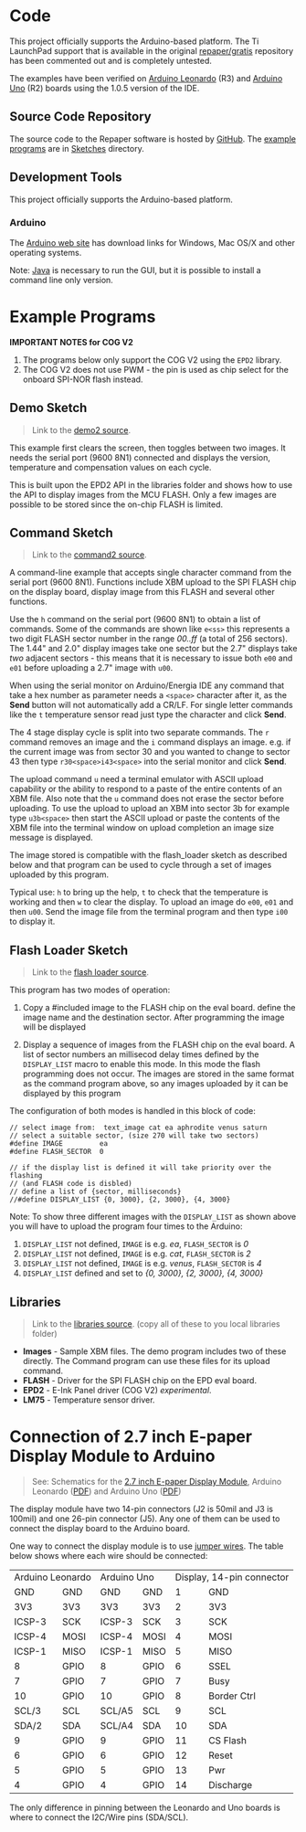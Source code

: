 # Code

This project officially supports the Arduino-based platform. The Ti LaunchPad support that is 
available in the original [repaper/gratis](https://github.com/repaper/gratis) repository 
has been commented out and is completely untested.

The examples have been verified on [Arduino Leonardo](http://arduino.cc/en/Main/ArduinoBoardLeonardo) (R3) and [Arduino Uno](http://arduino.cc/en/Main/ArduinoBoardUno) (R2) boards using
the 1.0.5 version of the IDE.

## Source Code Repository

The source code to the Repaper software is hosted by
[GitHub](https://github.com/embeddedartists/gratis). The [example programs](#example-programs) are in
[Sketches](https://github.com/embeddedartists/gratis/tree/master/Sketches) directory.


## Development Tools

This project officially supports the Arduino-based platform.

### Arduino

The [Arduino web site](http://www.arduino.cc) has download links for
Windows, Mac OS/X and other operating systems.

Note: [Java](http://java.com) is necessary to run the GUI, but it is
possible to install a command line only version.

# Example Programs

**IMPORTANT NOTES for COG V2**

1. The programs below only support the COG V2 using the `EPD2` library.
2. The COG V2 does not use PWM - the pin is used as chip select for the
   onboard SPI-NOR flash instead.


## Demo Sketch

> Link to the [demo2 source](https://github.com/embeddedartists/gratis/tree/master/Sketches/demo2).

This example first clears the screen, then toggles between two images.
It needs the serial port (9600 8N1) connected and displays the version,
temperature and compensation values on each cycle.

This is built upon the EPD2 API in the libraries folder and shows how
to use the API to display images from the MCU FLASH.  Only a few images
are possible to be stored since the on-chip FLASH is limited.


## Command Sketch

> Link to the [command2 source](https://github.com/embeddedartists/gratis/tree/master/Sketches/command2).

A command-line example that accepts single character command from the
serial port (9600 8N1).  Functions include XBM upload to the SPI FLASH
chip on the display board, display image from this FLASH and
several other functions.

Use the `h` command on the serial port (9600 8N1) to obtain a list of
commands.  Some of the commands are shown like `e<ss>` this *<ss>*
represents a two digit FLASH sector number in the range *00..ff* (a
total of 256 sectors).  The 1.44" and 2.0" display images take one sector
but the 2.7" displays take *two* adjacent sectors - this means that 
it is necessary to issue both `e00` and `e01` before uploading a 2.7" image
with `u00`.

When using the serial monitor on Arduino/Energia IDE any command that
take a hex number as parameter needs a `<space>` character after it, as
the **Send** button will not automatically add a CR/LF.  For single
letter commands like the `t` temperature sensor read just type the
character and click **Send**.

The 4 stage display cycle is split into two separate commands. The `r`
command removes an image and the `i` command displays an image.
e.g. if the current image was from sector 30 and you wanted to change
to sector 43 then type `r30<space>i43<space>` into the serial monitor
and click **Send**.

The upload command `u` need a terminal emulator with ASCII upload
capability or the ability to respond to a paste of the entire contents
of an XBM file.  Also note that the `u` command does not erase the
sector before uploading.  To use the upload to upload an XBM into
sector 3b for example type `u3b<space>` then start the ASCII upload or
paste the contents of the XBM file into the terminal window on upload
completion an image size message is displayed.

The image stored is compatible with the flash_loader sketch as
described below and that program can be used to cycle through a set of
images uploaded by this program.

Typical use: `h` to bring up the help, `t` to check that the temperature
is working and then `w` to clear the display. To upload an image do `e00`,
`e01` and then `u00`. Send the image file from the terminal program and then
type `i00` to display it.

## Flash Loader Sketch

> Link to the [flash loader source](https://github.com/embeddedartists/gratis/tree/master/Sketches/flash_loader2).

This program has two modes of operation:

1. Copy a #included image to the FLASH chip on the eval board.  define
   the image name and the destination sector.  After programming the
   image will be displayed

2. Display a sequence of images from the FLASH chip on the eval board.
   A list of sector numbers an millisecod delay times defined by the
   `DISPLAY_LIST` macro to enable this mode.  In this mode the flash
   programming does not occur.  The images are stored in the same
   format as the command program above, so any images uploaded by it
   can be displayed by this program

The configuration of both modes is handled in this block of code:

<pre><code>// select image from:  text_image cat ea aphrodite venus saturn
// select a suitable sector, (size 270 will take two sectors)
#define IMAGE         ea
#define FLASH_SECTOR  0

// if the display list is defined it will take priority over the flashing
// (and FLASH code is disbled)
// define a list of {sector, milliseconds}
//#define DISPLAY_LIST {0, 3000}, {2, 3000}, {4, 3000}
</code></pre>

Note: To show three different images with the `DISPLAY_LIST` as shown 
above you will have to upload the program four times to the Arduino:

1. `DISPLAY_LIST` not defined, `IMAGE` is e.g. *ea*, `FLASH_SECTOR` is *0*
2. `DISPLAY_LIST` not defined, `IMAGE` is e.g. *cat*, `FLASH_SECTOR` is *2*
3. `DISPLAY_LIST` not defined, `IMAGE` is e.g. *venus*, `FLASH_SECTOR` is *4*
4. `DISPLAY_LIST` defined and set to *{0, 3000}, {2, 3000}, {4, 3000}*


## Libraries

> Link to the [libraries source](https://github.com/embeddedartists/gratis/tree/master/Sketches/libraries).
(copy all of these to you local libraries folder)

* **Images** - Sample XBM files.  The demo program includes two of
  these directly.  The Command program can use these files for its
  upload command.
* **FLASH** - Driver for the SPI FLASH chip on the EPD eval board.
* **EPD2** - E-Ink Panel driver (COG V2) *experimental*.
* **LM75** - Temperature sensor driver.


# Connection of 2.7 inch E-paper Display Module to Arduino

> See: Schematics for the [2.7 inch E-paper Display Module](http://www.embeddedartists.com/products/displays/lcd_27_epaper.php), Arduino Leonardo ([PDF](http://arduino.cc/en/uploads/Main/arduino-leonardo-schematic_3b.pdf)) and Arduino Uno ([PDF](http://arduino.cc/en/uploads/Main/Arduino_Uno_Rev3-schematic.pdf))

The display module have two 14-pin connectors (J2 is 50mil and J3 is 100mil) and one 26-pin
connector (J5). Any one of them can be used to connect the display board to the Arduino board.

One way to connect the display module is to use [jumper wires](http://www.embeddedartists.com/products/acc/acc_wire_fm.php). The table below shows where each wire should be connected:

<table>
  <tr><td colspan="2">Arduino Leonardo</td><td colspan="2">Arduino Uno</td><td colspan="2">Display, 14-pin connector</td></tr>
  <tr><td>GND</td><td>GND</td>     <td>GND</td><td>GND</td>      <td>1</td><td>GND</td></tr>
  <tr><td>3V3</td><td>3V3</td>     <td>3V3</td><td>3V3</td>      <td>2</td><td>3V3</td></tr>
  <tr><td>ICSP-3</td><td>SCK</td>  <td>ICSP-3</td><td>SCK</td>   <td>3</td><td>SCK</td></tr>
  <tr><td>ICSP-4</td><td>MOSI</td> <td>ICSP-4</td><td>MOSI</td>  <td>4</td><td>MOSI</td></tr>
  <tr><td>ICSP-1</td><td>MISO</td> <td>ICSP-1</td><td>MISO</td>  <td>5</td><td>MISO</td></tr>
  <tr><td>8</td><td>GPIO</td>      <td>8</td><td>GPIO</td>       <td>6</td><td>SSEL</td></tr>
  <tr><td>7</td><td>GPIO</td>      <td>7</td><td>GPIO</td>       <td>7</td><td>Busy</td></tr>
  <tr><td>10</td><td>GPIO</td>     <td>10</td><td>GPIO</td>      <td>8</td><td>Border Ctrl</td></tr>
  <tr><td>SCL/3</td><td>SCL</td>   <td>SCL/A5</td><td>SCL</td>   <td>9</td><td>SCL</td></tr>
  <tr><td>SDA/2</td><td>SDA</td>   <td>SCL/A4</td><td>SDA</td>   <td>10</td><td>SDA</td></tr>
  <tr><td>9</td><td>GPIO</td>      <td>9</td><td>GPIO</td>       <td>11</td><td>CS Flash</td></tr>
  <tr><td>6</td><td>GPIO</td>      <td>6</td><td>GPIO</td>       <td>12</td><td>Reset</td></tr>
  <tr><td>5</td><td>GPIO</td>      <td>5</td><td>GPIO</td>       <td>13</td><td>Pwr</td></tr>
  <tr><td>4</td><td>GPIO</td>      <td>4</td><td>GPIO</td>       <td>14</td><td>Discharge</td></tr>
</table>

The only difference in pinning between the Leonardo and Uno boards is where to connect the I2C/Wire pins (SDA/SCL).

